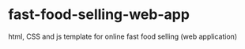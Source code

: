 # fast-food-selling-web-app
html, CSS and js template for online fast food selling (web application)
